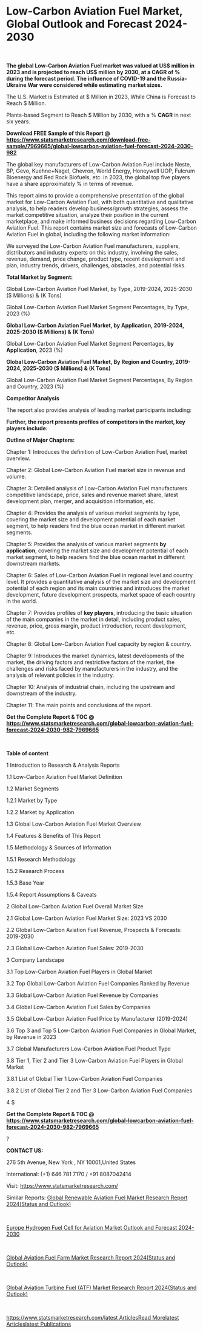 <h1>Low-Carbon Aviation Fuel Market, Global Outlook and Forecast 2024-2030</h1><br/><p><strong>The global Low-Carbon Aviation Fuel market was valued at US$ million in 2023 and is projected to reach US$ million by 2030, at a <strong>CAGR</strong> of % during the forecast period. The influence of COVID-19 and the Russia-Ukraine War were considered while estimating market sizes.</strong></p>
 
 
 
 <p>The U.S. Market is Estimated at $ Million in 2023, While China is Forecast to Reach $ Million.</p>
 
 
 
 <p>Plants-based Segment to Reach $ Million by 2030, with a % <strong>CAGR</strong> in next six years.</p>
 
 
 
 <p><strong>Download FREE Sample of this Report @ <a href="https://www.statsmarketresearch.com/download-free-sample/7969665/global-lowcarbon-aviation-fuel-forecast-2024-2030-982">https://www.statsmarketresearch.com/download-free-sample/7969665/global-lowcarbon-aviation-fuel-forecast-2024-2030-982</a></strong></p>
 
 
 
 <p>The global key manufacturers of Low-Carbon Aviation Fuel include Neste, BP, Gevo, Kuehne+Nagel, Chevron, World Energy, Honeywell UOP, Fulcrum Bioenergy and Red Rock Biofuels, etc. in 2023, the global top five players have a share approximately % in terms of revenue.</p>
 
 
 
 <p>This report aims to provide a comprehensive presentation of the global market for Low-Carbon Aviation Fuel, with both quantitative and qualitative analysis, to help readers develop business/growth strategies, assess the market competitive situation, analyze their position in the current marketplace, and make informed business decisions regarding Low-Carbon Aviation Fuel. This report contains market size and forecasts of Low-Carbon Aviation Fuel in global, including the following market information:</p>
 
 
 
 <p>We surveyed the Low-Carbon Aviation Fuel manufacturers, suppliers, distributors and industry experts on this industry, involving the sales, revenue, demand, price change, product type, recent development and plan, industry trends, drivers, challenges, obstacles, and potential risks.</p>
 
 
 
 <p><strong>Total Market by Segment:</strong></p>
 
 
 
 <p>Global Low-Carbon Aviation Fuel Market, by Type, 2019-2024, 2025-2030 ($ Millions) & (K Tons)</p>
 
 
 
 <p>Global Low-Carbon Aviation Fuel Market Segment Percentages, by Type, 2023 (%)</p>
 
 
 
 <p><strong>Global Low-Carbon Aviation Fuel Market, <strong>by Application</strong>, 2019-2024, 2025-2030 ($ Millions) & (K Tons)</strong></p>
 
 
 
 <p>Global Low-Carbon Aviation Fuel Market Segment Percentages, <strong>by Application</strong>, 2023 (%)</p>
 
 
 
 <p><strong>Global Low-Carbon Aviation Fuel Market, By Region and Country, 2019-2024, 2025-2030 ($ Millions) & (K Tons)</strong></p>
 
 
 
 <p>Global Low-Carbon Aviation Fuel Market Segment Percentages, By Region and Country, 2023 (%)</p>
 
 
 
 <p><strong>Competitor Analysis</strong></p>
 
 
 
 <p>The report also provides analysis of leading market participants including:</p>
 
 
 
 <p><strong>Further, the report presents profiles of competitors in the market, <strong>key players</strong> include:</strong></p>
 
 
 
 <p><strong>Outline of Major Chapters:</strong></p>
 
 
 
 <p>Chapter 1: Introduces the definition of Low-Carbon Aviation Fuel, market overview.</p>
 
 
 
 <p>Chapter 2: Global Low-Carbon Aviation Fuel market size in revenue and volume.</p>
 
 
 
 <p>Chapter 3: Detailed analysis of Low-Carbon Aviation Fuel manufacturers competitive landscape, price, sales and revenue market share, latest development plan, merger, and acquisition information, etc.</p>
 
 
 
 <p>Chapter 4: Provides the analysis of various market segments by type, covering the market size and development potential of each market segment, to help readers find the blue ocean market in different market segments.</p>
 
 
 
 <p>Chapter 5: Provides the analysis of various market segments <strong>by application</strong>, covering the market size and development potential of each market segment, to help readers find the blue ocean market in different downstream markets.</p>
 
 
 
 <p>Chapter 6: Sales of Low-Carbon Aviation Fuel in regional level and country level. It provides a quantitative analysis of the market size and development potential of each region and its main countries and introduces the market development, future development prospects, market space of each country in the world.</p>
 
 
 
 <p>Chapter 7: Provides profiles of <strong>key players</strong>, introducing the basic situation of the main companies in the market in detail, including product sales, revenue, price, gross margin, product introduction, recent development, etc.</p>
 
 
 
 <p>Chapter 8: Global Low-Carbon Aviation Fuel capacity by region & country.</p>
 
 
 
 <p>Chapter 9: Introduces the market dynamics, latest developments of the market, the driving factors and restrictive factors of the market, the challenges and risks faced by manufacturers in the industry, and the analysis of relevant policies in the industry.</p>
 
 
 
 <p>Chapter 10: Analysis of industrial chain, including the upstream and downstream of the industry.</p>
 
 
 
 <p>Chapter 11: The main points and conclusions of the report.</p>
 
 
 
 <div><b>Get the Complete Report & TOC @ <a href="https://www.statsmarketresearch.com/global-lowcarbon-aviation-fuel-forecast-2024-2030-982-7969665">https://www.statsmarketresearch.com/global-lowcarbon-aviation-fuel-forecast-2024-2030-982-7969665</a></b></div>
 
 
 
 <p><br />
 
 <b>Table of content</b></p>
 
 
 
 <p>1 Introduction to Research & Analysis Reports<br />
 
 1.1 Low-Carbon Aviation Fuel Market Definition<br />
 
 1.2 Market Segments<br />
 
 1.2.1 Market by Type<br />
 
 1.2.2 Market by Application<br />
 
 1.3 Global Low-Carbon Aviation Fuel Market Overview<br />
 
 1.4 Features & Benefits of This Report<br />
 
 1.5 Methodology & Sources of Information<br />
 
 1.5.1 Research Methodology<br />
 
 1.5.2 Research Process<br />
 
 1.5.3 Base Year<br />
 
 1.5.4 Report Assumptions & Caveats<br />
 
 2 Global Low-Carbon Aviation Fuel Overall Market Size<br />
 
 2.1 Global Low-Carbon Aviation Fuel Market Size: 2023 VS 2030<br />
 
 2.2 Global Low-Carbon Aviation Fuel Revenue, Prospects & Forecasts: 2019-2030<br />
 
 2.3 Global Low-Carbon Aviation Fuel Sales: 2019-2030<br />
 
 3 Company Landscape<br />
 
 3.1 Top Low-Carbon Aviation Fuel Players in Global Market<br />
 
 3.2 Top Global Low-Carbon Aviation Fuel Companies Ranked by Revenue<br />
 
 3.3 Global Low-Carbon Aviation Fuel Revenue by Companies<br />
 
 3.4 Global Low-Carbon Aviation Fuel Sales by Companies<br />
 
 3.5 Global Low-Carbon Aviation Fuel Price by Manufacturer (2019-2024)<br />
 
 3.6 Top 3 and Top 5 Low-Carbon Aviation Fuel Companies in Global Market, by Revenue in 2023<br />
 
 3.7 Global Manufacturers Low-Carbon Aviation Fuel Product Type<br />
 
 3.8 Tier 1, Tier 2 and Tier 3 Low-Carbon Aviation Fuel Players in Global Market<br />
 
 3.8.1 List of Global Tier 1 Low-Carbon Aviation Fuel Companies<br />
 
 3.8.2 List of Global Tier 2 and Tier 3 Low-Carbon Aviation Fuel Companies<br />
 
 4 S</p>
 
 
 
 <div><b>Get the Complete Report & TOC @ <a href="https://www.statsmarketresearch.com/global-lowcarbon-aviation-fuel-forecast-2024-2030-982-7969665">https://www.statsmarketresearch.com/global-lowcarbon-aviation-fuel-forecast-2024-2030-982-7969665</a></b></div>
 
 
 
 <p>? </p>
 
 
 
 <p><b>CONTACT US:</b><br />
 
 276 5th Avenue, New York , NY 10001,United States<br />
 
 International: (+1) 646 781 7170 / +91 8087042414<br />
 
 Visit: <a href="https://www.statsmarketresearch.com/">https://www.statsmarketresearch.com/</a><br />
 
 Similar Reports: <a href="https://www.statsmarketresearch.com/global-lowcarbon-aviation-fuel-forecast-2024-2030-982-7969665">Global Renewable Aviation Fuel Market Research Report 2024(Status and Outlook)</a><br />
 
 <br />
 
 <a href="https://www.statsmarketresearch.com/global-lowcarbon-aviation-fuel-forecast-2024-2030-982-7969665">Europe Hydrogen Fuel Cell for Aviation Market Outlook and Forecast 2024-2030</a><br />
 
 <br />
 
 <a href="https://www.statsmarketresearch.com/global-lowcarbon-aviation-fuel-forecast-2024-2030-982-7969665">Global Aviation Fuel Farm Market Research Report 2024(Status and Outlook)</a><br />
 
 <br />
 
 <a href="https://www.statsmarketresearch.com/global-lowcarbon-aviation-fuel-forecast-2024-2030-982-7969665">Global Aviation Turbine Fuel (ATF) Market Research Report 2024(Status and Outlook)</a><br />
 
 <br />
 
 <a href="https://gyeongbokgung.com">https://www.statsmarketresearch.com/</a><a href="https://hallyeomaritime.com">latest Articles</a><a href="https://jingwansa.com">Read More</a><a href="https://nguoiviet.jp/">latest Articles</a><a href="https://www.intelmarketresearch.com/">latest Publications</a></p>